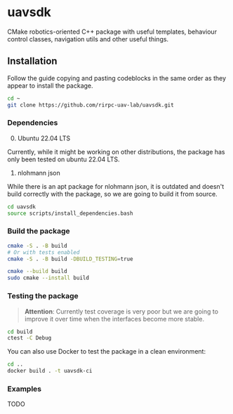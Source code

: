 # uavsdk

CMake robotics-oriented C++ package with useful templates, behaviour control classes, navigation utils and other useful things.

## Installation

Follow the guide copying and pasting codeblocks in the same order as they appear to install the package.

```bash
cd ~
git clone https://github.com/rirpc-uav-lab/uavsdk.git
```

### Dependencies

0. Ubuntu 22.04 LTS

Currently, while it might be working on other distributions, the package has only been tested on ubuntu 22.04 LTS.


1. nlohmann json

While there is an apt package for nlohmann json, it is outdated and doesn't build correctly with the package, so we are going to build it from source.

```bash
cd uavsdk
source scripts/install_dependencies.bash
```

### Build the package

```bash
cmake -S . -B build 
# Or with tests enabled
cmake -S . -B build -DBUILD_TESTING=true

cmake --build build
sudo cmake --install build
```

### Testing the package

> **Attention**:
> Currently test coverage is very poor but we are going to improve it over time when the interfaces become more stable.

```bash
cd build 
ctest -C Debug
```

You can also use Docker to test the package in a clean environment:
```bash
cd ..
docker build . -t uavsdk-ci
```

### Examples 

TODO
